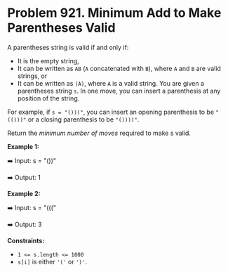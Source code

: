 # Problem 921. Minimum Add to Make Parentheses Valid

A parentheses string is valid if and only if:
- It is the empty string,
- It can be written as ```AB``` (```A``` concatenated with ```B```), where ```A``` and ```B``` are valid strings, or
- It can be written as ```(A)```, where ```A``` is a valid string.
You are given a parentheses string ```s```. In one move, you can insert a parenthesis at any position of the string.

For example, if ```s = "()))"```, you can insert an opening parenthesis to be ```"(()))"``` or a closing parenthesis to be ```"())))"```.

Return the _minimum number of moves_ required to make s valid.

__Example 1:__

➡️ Input: s = "())"

➡️ Output: 1

__Example 2:__

➡️ Input: s = "((("

➡️ Output: 3
 
__Constraints:__
- ```1 <= s.length <= 1000```
- ```s[i]``` is either ```'('``` or ```')'```.
